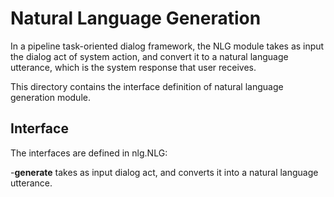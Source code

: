 # Natural Language Generation

In a pipeline task-oriented dialog framework, the NLG module takes as input
the dialog act of system action, and convert it to a natural language
utterance, which is the system response that user receives.

This directory contains the interface definition of natural language
generation module.


## Interface

The interfaces are defined in nlg.NLG:

-**generate** takes as input dialog act, and converts it into a natural
language utterance.